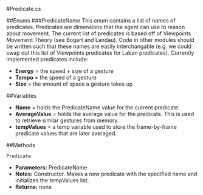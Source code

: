#Predicate.cs

##Enums
###PredicateName
This enum contains a list of names of predicates. Predicates are dimensions that the agent can use to reason about movement. The current list of predicates is based off of Viewpoints Movement Theory (see Bogart and Landau). Code in other modules should be written such that these names are easily interchangable (e.g. we could swap out this list of Viewpoints predicates for Laban predicates). Currently implemented predicates include: 
- **Energy** = the speed + size of a gesture
- **Tempo** = the speed of a gesture
- **Size** = the amount of space a gesture takes up

##Variables
- **Name** = holds the PredicateName value for the current predicate. 
- **AverageValue** = holds the average value for the predicate. This is used to retrieve similar gestures from memory. 
- **tempValues** = a temp variable used to store the frame-by-frame predicate values that are later averaged.

##Methods

```Predicate```
- **Parameters:** PredicateName
- **Notes:** Constructor. Makes a new predicate with the specified name and initializes the tempValues list.
- **Returns:** none